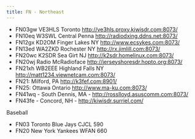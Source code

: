 ```yaml
---
title: FN - Northeast
---
```

* FN03gw VE3HLS Toronto http://ve3hls.proxy.kiwisdr.com:8073/
* FN10eq W3SWL Central Penna http://radiodxing.ddns.net:8073/
* FN12gx KD2OM Finger Lakes NY http://www.ecsykes.com:8073/
* FN13ed WA2ZKD Rochester NY http://rx.jimlill.com:8073/
* FN20wc K2SDR Sea Girt NJ http://k2sdr.homelinux.com:8073/
* FN20wj Radio McRadioface http://jerseyshoresdr.hopto.org:8073/
* FN21xh WB2EEE Highland Falls NY http://matt1234.viewnetcam.com:8073/
* FN21: Milford, PA http://k3fef.com:8901/
* FN25: Ottawa Ontario http://www.ma-ku.com:8073/
* FN41wq - South Dennis, MA - http://rosslloyd.asuscomm.com:8073/
* FN43fe - Concord, NH - http://kiwisdr.surriel.com/

Baseball

* FN03 Toronto Blue Jays CJCL 590
* FN20 New York Yankees WFAN 660
